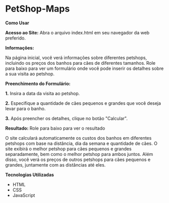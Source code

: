 # PetShop-Maps

**Como Usar**

**Acesso ao Site:**
Abra o arquivo index.html em seu navegador da web preferido.

**Informações:**

Na página inicial, você verá informações sobre diferentes petshops, incluindo os preços dos banhos para cães de diferentes tamanhos.
Role para baixo para ver um formulário onde você pode inserir os detalhes sobre a sua visita ao petshop.

**Preenchimento do Formulário:**

**1.** Insira a data da visita ao petshop.

**2.** Especifique a quantidade de cães pequenos e grandes que você deseja levar para o banho.

**3.** Após preencher os detalhes, clique no botão "Calcular".

**Resultado:** Role para baixo para ver o resultado

O site calculará automaticamente os custos dos banhos em diferentes petshops com base na distância, dia da semana e quantidade de cães. O site exibirá o melhor petshop para cães pequenos e grandes separadamente, bem como o melhor petshop para ambos juntos.
Além disso, você verá os preços de outros petshops para cães pequenos e grandes, juntamente com as distâncias até eles.

**Tecnologias Utilizadas**

* HTML
* CSS
* JavaScript
